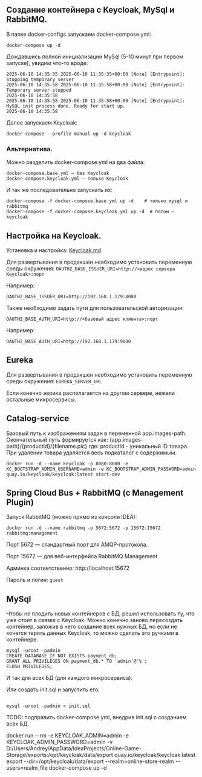 ## Создание контейнера с Keycloak, MySql и RabbitMQ.

В папке docker-configs запускаем docker-compose.yml:
```shell
docker-compose up -d
```
Дождавшись полной инициализации MySql (5-10 минут при первом запуске),
увидим что-то вроде:
```shell
2025-06-10 14:35:35 2025-06-10 11:35:35+00:00 [Note] [Entrypoint]: Stopping temporary server
2025-06-10 14:35:58 2025-06-10 11:35:58+00:00 [Note] [Entrypoint]: Temporary server stopped
2025-06-10 14:35:58
2025-06-10 14:35:58 2025-06-10 11:35:58+00:00 [Note] [Entrypoint]: MySQL init process done. Ready for start up.
2025-06-10 14:35:58
```
Далее запускаем Keycloak:
```shell
docker-compose --profile manual up -d keycloak
```

### Альтернатива.
Можно разделить docker-compose.yml на два файла:
```shell
docker-compose.base.yml — без Keycloak
docker-compose.keycloak.yml — только Keycloak
```
И так же последовательно запускать их:
```shell
docker-compose -f docker-compose.base.yml up -d    # только mysql и rabbitmq
docker-compose -f docker-compose.keycloak.yml up -d  # потом — keycloak
```


## Настройка на Keycloak.

Установка и настройка: [Keycloak.md](Keycloak.md)


Для развертывания в продакшен необходимо установить переменную среды окружения:
`OAUTH2_BASE_ISSUER_URI=http://<адрес сервера Keycloak>:порт`

Например:

`OAUTH2_BASE_ISSUER_URI=http://192.168.1.179:8080`

Также необходимо задать пути для пользовательской авторизации:

`OAUTH2_BASE_AUTH_URI=http://<базовый адрес клиента>:порт`

Например:

`OAUTH2_BASE_AUTH_URI=http://192.168.1.179:9000`


## Eureka

Для развертывания в продакшен необходимо установить переменную среды окружения:
`EUREKA_SERVER_URL`

Если конечно эврика располагается на другом сервере, нежели остальные микросервисы.


## Catalog-service
Базовый путь к изображениям задан в переменной app.images-path. Окончательный путь формируется как:
{app.images-path}/{productId}/{filename.pic}
где: productId - уникальный ID товара.
При удалении товара удаляется весь подкаталог с содержимым.



```shell
docker run -d --name keycloak -p 8080:8080 -e KC_BOOTSTRAP_ADMIN_USERNAME=admin -e KC_BOOTSTRAP_ADMIN_PASSWORD=admin quay.io/keycloak/keycloak:latest start-dev
```


## Spring Cloud Bus + RabbitMQ (с Management Plugin)

Запуск RabbitMQ (можно прямо из консоли IDEA):

```shell
docker run -d --name rabbitmq -p 5672:5672 -p 15672:15672 rabbitmq:management
```
Порт 5672 — стандартный порт для AMQP-протокола.

Порт 15672 — для веб-интерфейса RabbitMQ Management.

Админка соответственно: http://localhost:15672

Пароль и логин: `guest`


## MySql
Чтобы не плодить новых контейнеров с БД, решил использовать ту, что уже стоит
в связке с Keycloak. Можно конечно заново пересоздать контейнер, заложив в него
создание всех нужных БД, но если не хочется терять данных Keycloak, то можно
сделать это ручками в контейнере.

```shell
mysql -uroot -padmin
CREATE DATABASE IF NOT EXISTS payment_db;
GRANT ALL PRIVILEGES ON payment_db.* TO 'admin'@'%';
FLUSH PRIVILEGES;
```
И так для всех БД (для каждого микросервиса).

Или создать init.sql и запустить его:
```shell

mysql -uroot -padmin < init.sql
```

TODO: подправить docker-compose.yml, внедрив init.sql с созданием всех БД.


docker run --rm -e KEYCLOAK_ADMIN=admin -e KEYCLOAK_ADMIN_PASSWORD=admin -v D:/Users/Andrey/AppData/IdeaProjects/Online-Game-Storage/exports:/opt/keycloak/data/export quay.io/keycloak/keycloak:latest export --dir=/opt/keycloak/data/export --realm=online-store-realm --users=realm_file
docker-compose up -d
